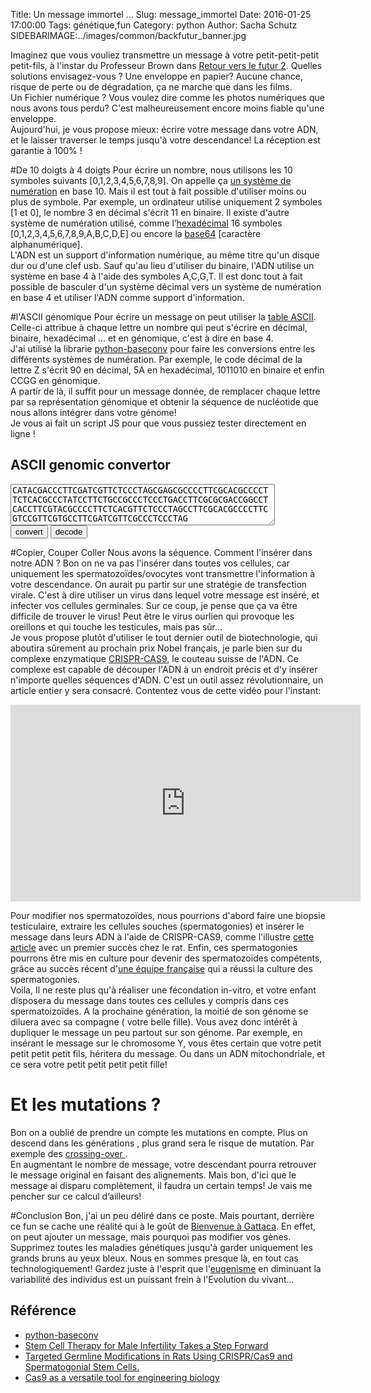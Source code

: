 Title: Un message immortel ... 
Slug: message_immortel
Date: 2016-01-25 17:00:00
Tags: génétique,fun
Category: python
Author: Sacha Schutz
SIDEBARIMAGE:../images/common/backfutur_banner.jpg 

Imaginez que vous vouliez transmettre un message à votre petit-petit-petit petit-fils, à l'instar du Professeur Brown dans [Retour vers le futur 2](https://fr.wikipedia.org/wiki/Retour_vers_le_futur_2). Quelles solutions envisagez-vous ? Une enveloppe en papier? Aucune chance, risque de perte ou de dégradation, ça ne marche que dans les films.    
Un Fichier numérique ? Vous voulez dire comme les photos numériques que nous avons tous perdu? C'est malheureusement encore moins fiable qu'une enveloppe.    
Aujourd'hui, je vous propose mieux: écrire votre message dans votre ADN, et le laisser traverser le temps jusqu'à votre descendance! La réception est garantie à 100% !

#De 10 doigts à 4 doigts 
Pour écrire un nombre, nous utilisons les 10 symboles suivants [0,1,2,3,4,5,6,7,8,9]. On appelle ça [un système de numération](https://fr.wikipedia.org/wiki/Syst%C3%A8me_de_num%C3%A9ration) en base 10. Mais il est tout à fait possible d'utiliser moins ou plus de symbole. Par exemple, un ordinateur utilise uniquement 2 symboles [1 et 0], le nombre 3 en décimal s'écrit 11 en binaire. Il existe d'autre système de numération utilisé, comme l’[hexadécimal](https://fr.wikipedia.org/wiki/Syst%C3%A8me_hexad%C3%A9cimal) 16 symboles [0,1,2,3,4,5,6,7,8,9,A,B,C,D,E] ou encore la [base64](https://fr.wikipedia.org/wiki/Base64) [caractère alphanumérique].    
L'ADN est un support d'information numérique, au même titre qu'un disque dur ou d'une clef usb. Sauf qu'au lieu d'utiliser du binaire, l'ADN utilise un système en base 4 à l'aide des symboles A,C,G,T. Il est donc tout à fait possible de basculer d'un système décimal vers un système de numération en base 4 et utiliser l'ADN comme support d'information.

#l'ASCII génomique
Pour écrire un message on peut utiliser la [table ASCII](https://fr.wikipedia.org/wiki/American_Standard_Code_for_Information_Interchange#Table_des_128_caract.C3.A8res_ASCII). Celle-ci attribue à chaque lettre un nombre qui peut s'écrire en décimal, binaire, hexadécimal ... et en génomique, c'est à dire en base 4.   
J'ai utilisé la librarie [python-baseconv](https://pypi.python.org/pypi/python-baseconv/1.1.3) pour faire les conversions entre les différents systèmes de numération. Par exemple, le code décimal de la lettre Z s'écrit 90 en décimal, 5A en hexadécimal, 1011010 en binaire et enfin CCGG en génomique.   
A partir de là, il suffit pour un message donnée, de remplacer chaque lettre par sa représentation génomique et obtenir la séquence de nucléotide que nous allons intégrer dans votre génome!      
Je vous ai fait un script JS pour que vous pussiez tester directement en ligne ! 

## ASCII genomic convertor 
<form>
 <textarea id="area" rows="4" cols="50">CATACGACCCTTCGATCGTTCTCCCTAGCGAGCGCCCCTTCGCACGCCCCTTCTCACGCCCTATCCTTCTGCCGCCCTCCCTGACCTTCGCGCGACCGGCCTCACCTTCGTACGCCCCTTCTCACGTTCTCCCTAGCCTTCGCACGCCCCTTCGTCCGTTCGTGCCTTCGATCGTTCGCCCTCCCTAG
</textarea> <br/>
<input type="button" value="convert" onClick="start_encode()">
<input type="button" value="decode" onClick="start_decode()">
<script>

function start_encode()
{
    var textArea = document.getElementById("area");
    // On remplace les caracteres space, car ils s'encode sur 3 et pas 4 symboles
    textArea.value = encode(textArea.value.replace(/\s/g,"_"));
}

function start_decode()
{
    var textArea = document.getElementById("area");
    textArea.value = decode(textArea.value).replace(/_/g," ");

}


function encode(txt){
var code = ['A','C','G','T'];
var output = "";
    for (var i in txt)
    {
    var raw = txt[i].charCodeAt(0).toString(4);
    acgt = raw.replace(/0|1|2|3/g, function lambda(x){return code[x];});
    output+=acgt;
  }
return output;
}
//===========================================================================
function decode(txt){
var code = {'A':0,'C':1,'G':2,'T':3};
var output = "";
    for (var i=0; i<txt.length; i+=4)
    {
    acgt  = txt.substring(i,i+4);
    bases = acgt.replace(/A|C|G|T/g, function lambda(x){return code[x];});
    output+=String.fromCharCode(parseInt(bases,4));

    }
    return output;
}
</script>
</form>


#Copier, Couper Coller 
Nous avons la séquence. Comment l'insérer dans notre ADN ? Bon on ne va pas  l'insérer dans toutes vos cellules, car uniquement les spermatozoïdes/ovocytes vont transmettre l'information à votre descendance. On aurait pu partir sur une stratégie de transfection virale. C'est à dire utiliser un virus dans lequel votre message est inséré, et infecter vos cellules germinales. Sur ce coup, je pense que ça va être difficile de trouver le virus! Peut être le virus ourlien qui provoque les oreillons et qui touche les testicules, mais pas sûr...     
Je vous propose plutôt d'utiliser le tout dernier outil de biotechnologie, qui aboutira sûrement au prochain prix Nobel français, je parle bien sur du complexe enzymatique [CRISPR-CAS9](https://fr.wikipedia.org/wiki/Cas9), le couteau suisse de l'ADN. Ce complexe est capable de découper l'ADN à un endroit précis et d'y insérer n'importe quelles séquences d'ADN. C'est un outil assez révolutionnaire, un article entier y sera consacré. Contentez vous de cette vidéo pour l'instant: 

<iframe width="560" height="315" src="https://www.youtube.com/embed/2pp17E4E-O8" frameborder="0" allowfullscreen></iframe>


Pour modifier nos spermatozoïdes, nous pourrions d'abord faire une biopsie testiculaire, extraire les cellules souches (spermatogonies) et insérer le message dans leurs ADN à l'aide de CRISPR-CAS9, comme l'illustre [cette article](http://www.ncbi.nlm.nih.gov/pubmed/25772367) avec un premier succès chez le rat. Enfin, ces spermatogonies pourrons être mis en culture pour devenir des spermatozoïdes compétents, grâce au succès récent d'[une équipe française](http://www.cell.com/cell-stem-cell/abstract/S1934-5909%2812%2900587-5) qui a réussi la culture des spermatogonies.    
Voila, Il ne reste plus qu'à réaliser une fécondation in-vitro, et votre enfant disposera du message dans toutes ces cellules y compris dans ces spermatoizoïdes. A la prochaine génération, la moitié de son génome se diluera avec sa compagne ( votre belle fille). Vous avez donc intérêt à dupliquer le message un peu partout sur son génome. Par exemple, en insérant le message sur le chromosome Y, vous êtes certain que votre petit petit petit petit fils, héritera du message. Ou dans un ADN mitochondriale, et ce sera votre petit petit petit petit fille!     

# Et les mutations ?
Bon on a oublié de prendre un compte les mutations en compte. Plus on descend dans les générations , plus grand sera le risque de mutation. Par exemple des [crossing-over ](https://fr.wikipedia.org/wiki/Enjambement_%28g%C3%A9n%C3%A9tique%29).  
En augmentant le nombre de message, votre descendant pourra retrouver le message original en faisant des alignements. Mais bon, d'ici que le message ai disparu complètement, il faudra un certain temps! Je vais me pencher sur ce calcul d’ailleurs!

#Conclusion
Bon, j'ai un peu déliré dans ce poste. Mais pourtant, derrière ce fun se cache une réalité  qui à le goût de [Bienvenue à Gattaca](https://fr.wikipedia.org/wiki/Bienvenue_%C3%A0_Gattaca). En effet, on peut ajouter un message, mais pourquoi pas modifier vos gènes. Supprimez toutes les maladies génétiques jusqu'à garder uniquement les grands bruns au yeux bleux. 
Nous en sommes presque là, en tout cas technologiquement! Gardez juste à l'esprit que l'[eugenisme](https://fr.wikipedia.org/wiki/Eug%C3%A9nisme) en diminuant la variabilité des individus est un puissant frein à l'Evolution du vivant... 


## Référence 
* [python-baseconv](https://pypi.python.org/pypi/python-baseconv/1.1.3)   
* [Stem Cell Therapy for Male Infertility Takes a Step Forward](http://www.cell.com/cell-stem-cell/abstract/S1934-5909%2812%2900587-5)
* [Targeted Germline Modifications in Rats Using CRISPR/Cas9 and Spermatogonial Stem Cells.](http://www.ncbi.nlm.nih.gov/pubmed/25772367)
* [Cas9 as a versatile tool for engineering biology](http://www.nature.com/nmeth/journal/v10/n10/full/nmeth.2649.html)
